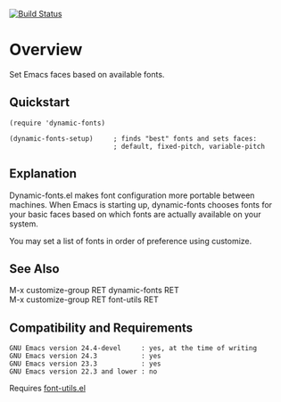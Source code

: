 [![Build Status](https://secure.travis-ci.org/rolandwalker/dynamic-fonts.png?branch=master)](http://travis-ci.org/rolandwalker/dynamic-fonts)

# Overview

Set Emacs faces based on available fonts.

## Quickstart

```elisp
(require 'dynamic-fonts)
 
(dynamic-fonts-setup)     ; finds "best" fonts and sets faces:
                          ; default, fixed-pitch, variable-pitch
```

## Explanation

Dynamic-fonts.el makes font configuration more portable between
machines.  When Emacs is starting up, dynamic-fonts chooses fonts
for your basic faces based on which fonts are actually available
on your system.

You may set a list of fonts in order of preference using customize.

## See Also

M-x customize-group RET dynamic-fonts RET  
M-x customize-group RET font-utils RET  

## Compatibility and Requirements

	GNU Emacs version 24.4-devel     : yes, at the time of writing
	GNU Emacs version 24.3           : yes
	GNU Emacs version 23.3           : yes
	GNU Emacs version 22.3 and lower : no

Requires [font-utils.el](http://github.com/rolandwalker/font-utils)
